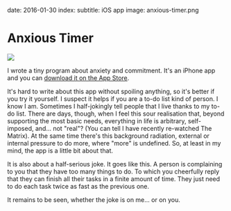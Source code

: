date: 2016-01-30
index:
  subtitle: iOS app
  image: anxious-timer.png

Anxious Timer
=============

[![](anxious-timer.png)][store]

I wrote a tiny program about anxiety and commitment.  It's an iPhone app
and you can [download it on the App Store][store].

  [store]: https://itunes.apple.com/app/id1078640421

It's hard to write about this app without spoiling anything, so it's
better if you try it yourself.  I suspect it helps if you are a to-do
list kind of person.  I know I am.  Sometimes I half-jokingly tell
people that I live thanks to my to-do list.  There are days, though,
when I feel this sour realisation that, beyond supporting the most basic
needs, everything in life is arbitrary, self-imposed, and... not "real"?
(You can tell I have recently re-watched The Matrix).  At the same time
there's this background radiation, external or internal pressure to do more,
where "more" is undefined.  So, at least in my mind, the app is a little bit
about that.

It is also about a half-serious joke.  It goes like this.  A person is
complaining to you that they have too many things to do.  To which you
cheerfully reply that they can finish all their tasks in a finite amount of
time.  They just need to do each task twice as fast as the previous one.

It remains to be seen, whether the joke is on me... or on you.
